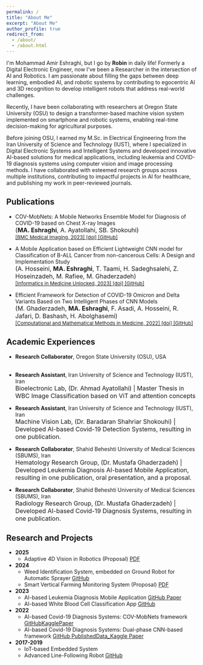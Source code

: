 ```yaml
---
permalink: /
title: "About Me"
excerpt: "About Me"
author_profile: true
redirect_from: 
  - /about/
  - /about.html
---
```


I'm Mohammad Amir Eshraghi, but I go by <b>Robin</b> in daily life! Formerly a Digital Electronic Engineer, now I've been a Researcher in the intersection of AI and Robotics. I am passionate about filling the gaps between deep learning, embodied AI, and robotic systems by contributing to egocentric AI and 3D recognition to develop intelligent robots that address real-world challenges.

Recently, I have been collaborating with researchers at Oregon State University (OSU) to design a transformer-based machine vision system implemented on smartphone and robotic systems, enabling real-time decision-making for agricultural purposes.

Before joining OSU, I earned my M.Sc. in Electrical Engineering from the Iran University of Science and Technology (IUST), where I specialized in Digital Electronic Systems and Intelligent Systems and developed innovative AI-based solutions for medical applications, including leukemia and COVID-19 diagnosis systems using computer vision and image processing methods. I have collaborated with esteemed research groups across multiple institutions, contributing to impactful projects in AI for healthcare, and publishing my work in peer-reviewed journals.



## Publications
<ul>
    <li>COV-MobNets: A Mobile Networks Ensemble Model for Diagnosis of COVID-19 based on Chest X-ray Images
    <br />
    <font size="3">
      (<b>MA. Eshraghi</b>, A. Ayatollahi, SB. Shokouhi)
    </font> 
    <br /> 
    <font size="2">
      <a href="https://bmcmedimaging.biomedcentral.com/">
      [BMC Medical Imaging, 2023]
      </a>
      <a href="https://doi.org/10.1186/s12880-023-01039-w">
      [doi]
      </a>
      <a href="https://github.com/MAmirEshraghi/Lightweight-Deep-CNN-Based-Mobile-App-in-the-Screening-of-ALL">
      [GitHub]
      </a>
    </font>
    </li>
</ul>
<ul>
    <li>A Mobile Application based on Efficient Lightweight CNN model for Classification of B-ALL Cancer from non-cancerous Cells: A Design and Implementation Study
    <br />
    <font size="3">
      (A. Hosseini, <b>MA. Eshraghi</b>, T. Taami, H. Sadeghsalehi, Z. Hoseinzadeh, M. Rafiee, M. Ghaderzadeh)
    </font> 
    <br /> 
    <font size="2">
      <a href="https://bmcmedimaging.biomedcentral.com/">
      [Informatics in Medicine Unlocked, 2023]
      </a>
      <a href="https://doi.org/10.1016/j.imu.2023.101244">
      [doi]
      </a>
      <a href="https://github.com/MAmirEshraghi/Lightweight-Deep-CNN-Based-Mobile-App-in-the-Screening-of-ALL">
      [GitHub]
      </a>
    </font>
    </li>
</ul>
<ul>
    <li>Efficient Framework for Detection of COVID-19 Omicron and Delta Variants Based on Two Intelligent Phases of CNN Models
    <br />
    <font size="3">
      (M. Ghaderzadeh, <b>MA. Eshraghi</b>, F. Asadi, A. Hosseini, R. Jafari, D. Bashash, H. Abolghasemi)
    </font> 
    <br /> 
    <font size="2">
      <a href="https://bmcmedimaging.biomedcentral.com/">
      [Computational and Mathematical Methods in Medicine, 2022]
      </a>
      <a href="https://doi.org/10.1155/2022/4838009">
      [doi]
      </a>
      <a href="https://github.com/MAmirEshraghi/Deep_Covid19_Detection_Overall_framework">
      [GitHub]
      </a>
    </font>
    </li>
</ul>

## Academic Experiences

<ul>
    <li><b>Research Collaborator</b>, Oregon State University (OSU), USA
    <br />
    <br /> 
    </li>
</ul>
<ul>
    <li><b>Research Assistant</b>, Iran University of Science and Technology (IUST), Iran
    <br />
    <font size="3">
      Bioelectronic Lab, (Dr. Ahmad Ayatollahi) |
      Master Thesis in WBC Image Classification based on ViT and attention concepts
    </font> 
    <br /> 
    </li>
</ul>
<ul>
    <li><b>Research Assistant</b>, Iran University of Science and Technology (IUST), Iran
    <br />
    <font size="3">
      Machine Vision Lab, (Dr. Baradaran Shahriar Shokouhi) |
      Developed AI-based Covid-19 Detection Systems, resulting in one publication.
    </font> 
    <br /> 
    </li>
</ul>
<ul>
    <li><b>Research Collaborator</b>, Shahid Beheshti University of Medical Sciences (SBUMS), Iran
    <br />
    <font size="3">
      Hematology Research Group, (Dr. Mustafa Ghaderzadeh) |
      Developed Leukemia Diagnosis AI-based Mobile Application, resulting in one publication, oral presentation, and a proposal. 
    </font> 
    <br /> 
    </li>
</ul>
<ul>
    <li><b>Research Collaborator</b>, Shahid Beheshti University of Medical Sciences (SBUMS), Iran      
    <br />
    <font size="3">
      Radiology Research Group, (Dr. Mustafa Ghaderzadeh) |
      Developed AI-based Covid-19 Diagnosis Systems, resulting in one publication.
    </font> 
    <br /> 
    </li>
</ul>

## Research and Projects
<ul>
  <li>
    <strong>2025</strong>
    <ul>
      <li>Adaptive 4D Vision in Robotics (Proposal) <a href="https://drive.google.com/file/d/1CmgPDMaeNDZDXmEzazgXfhtXzJTo-e01/view?usp=sharing">PDF</a></li>
    </ul>
  </li>
  
  <li>
    <strong>2024</strong>
    <ul>
      <li>Weed Identification System, embedded on Ground Robot for Automatic Sprayer <a href="https://github.com/MAmirEshraghi/Weed_Identification_Drone_imgs">GitHub</a></li>
      <li>Smart Vertical Farming Monitoring System  (Proposal) <a href="https://drive.google.com/file/d/18qxlXtQIkhPhHPIL9FdRtes0AgO_WyLL/view?usp=sharing">PDF</a></li>
    </ul>
  </li>

<li>
    <strong>2023</strong>
    <ul>
      <li>AI-based Leukemia Diagnosis Mobile Application <a href="https://github.com/MAmirEshraghi/Lightweight-Deep-CNN-Based-Mobile-App-in-the-Screening-of-ALL">GitHub </a><a href="https://doi.org/10.1016/j.imu.2023.101244"> Paper</a></li>
      <li>AI-based White Blood Cell Classification App <a href="https://github.com/MAmirEshraghi/WBC-Classification-App">GitHub</a></li>
    </ul>
  </li>
  
 <li>
    <strong>2022</strong>
    <ul>
      <li>AI-based Covid-19 Diagnosis Systems: COV-MobNets framework <a href="https://github.com/MAmirEshraghi/COV-MobNets">GitHub</a><a href="https://www.kaggle.com/code/mohammadamireshraghi/cov-mobnets-for-diagnosis-covid-19-based-on-x-ray">Kaggle</a><a href="https://doi.org/10.1186/s12880-023-01039-w">Paper</a></li>
      <li>AI-based Covid-19 Diagnosis Systems: Dual-phase CNN-based framework <a href="https://github.com/MAmirEshraghi/Deep_Covid19_Detection_Overall_framework"> GitHub </a>  <a href="https://www.kaggle.com/datasets/mohammadamireshraghi/covid19-omicron-and-delta-variant-ct-scan-dataset"> PublishedData_Kaggle </a>  <a href="https://doi.org/10.1155/2022/4838009"> Paper</a></li>
    </ul>
  </li> 

 <li>
    <strong>2017-2019</strong>
    <ul>
      <li>IoT-based Embedded System</li>
      <li>Advanced Line-Following Robot <a href="https://github.com/MAmirEshraghi/Line_Follower_Robot"> GitHub </a></li>
    </ul>
  </li> 
  
</ul>

